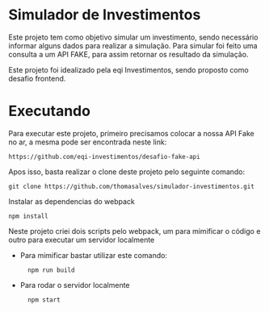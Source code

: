 # Simulador de Investimentos

Este projeto tem como objetivo simular um investimento, sendo necessário informar alguns dados para realizar a simulação. Para simular foi feito uma consulta a um API FAKE, para assim retornar os resultado da simulação. 

Este projeto foi idealizado pela eqi Investimentos, sendo proposto como desafio frontend.

# Executando

Para executar este projeto, primeiro precisamos colocar a nossa API Fake no ar, a mesma pode ser encontrada neste link: 

    https://github.com/eqi-investimentos/desafio-fake-api     

Apos isso, basta realizar o clone deste projeto pelo seguinte comando:

    git clone https://github.com/thomasalves/simulador-investimentos.git
    
Instalar as dependencias do webpack

    npm install

Neste projeto criei dois scripts pelo webpack, um para mimificar o código e outro para executar um servidor localmente

* Para mimificar bastar utilizar este comando:

        npm run build

* Para rodar o servidor localmente

        npm start